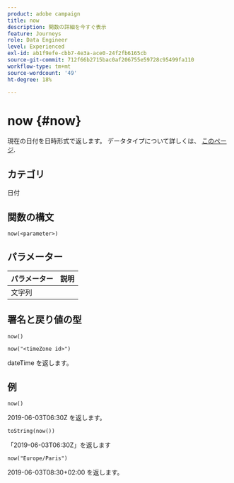 ```yaml
---
product: adobe campaign
title: now
description: 関数の詳細を今すぐ表示
feature: Journeys
role: Data Engineer
level: Experienced
exl-id: ab1f9efe-cbb7-4e3a-ace0-24f2fb6165cb
source-git-commit: 712f66b2715bac0af206755e59728c95499fa110
workflow-type: tm+mt
source-wordcount: '49'
ht-degree: 18%

---
```


# now {#now}

現在の日付を日時形式で返します。 データタイプについて詳しくは、 [このページ](../expression/data-types.md).

## カテゴリ

日付

## 関数の構文

`now(<parameter>)`

## パラメーター

| パラメーター | 説明 |
|--- |--- |
| 文字列 |  |

## 署名と戻り値の型

`now()`

`now("<timeZone id>")`

dateTime を返します。

## 例

`now()`

2019-06-03T06:30Z を返します。

`toString(now())`

「2019-06-03T06:30Z」を返します

`now("Europe/Paris")`

2019-06-03T08:30+02:00 を返します。
